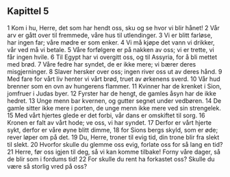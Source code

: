 ## Kapittel 5

1 Kom i hu, Herre, det som har hendt oss, sku og se hvor vi blir hånet!
2 Vår arv er gått over til fremmede, våre hus til utlendinger.
3 Vi er blitt farløse, har ingen far; våre mødre er som enker.
4 Vi må kjøpe det vann vi drikker, vår ved må vi betale.
5 Våre forfølgere er på nakken av oss; vi er trette, vi får ingen hvile.
6 Til Egypt har vi overgitt oss, og til Assyria, for å bli mettet med brød.
7 Våre fedre har syndet, de er ikke mere; vi bærer deres misgjerninger.
8 Slaver hersker over oss; ingen river oss ut av deres hånd.
9 Med fare for vårt liv henter vi vårt brød, truet av ørkenens sverd.
10 Vår hud brenner som en ovn av hungerens flammer.
11 Kvinner har de krenket i Sion, jomfruer i Judas byer.
12 Fyrster har de hengt, de gamles åsyn har de ikke hedret.
13 Unge menn bar kvernen, og gutter segnet under vedbøren.
14 De gamle sitter ikke mere i porten, de unge menn ikke mere ved sin strengelek.
15 Med vårt hjertes glede er det forbi, vår dans er omskiftet til sorg.
16 Kronen er falt av vårt hode; ve oss, vi har syndet.
17 Derfor er vårt hjerte sykt, derfor er våre øyne blitt dimme,
18 for Sions bergs skyld, som er øde; rever løper om på det.
19 Du, Herre, troner til evig tid, din trone blir fra slekt til slekt.
20 Hvorfor skulle du glemme oss evig, forlate oss for så lang en tid?
21 Herre, før oss igjen til deg, så vi kan komme tilbake! Forny våre dager, så de blir som i fordums tid!
22 For skulle du rent ha forkastet oss? Skulle du være så storlig vred på oss?
